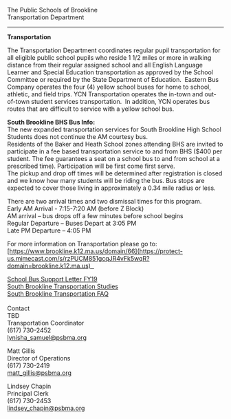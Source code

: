 The Public Schools of Brookline  
Transportation Department  
  

-----------------------------------------------------------------

**Transportation**  
  
The Transportation Department coordinates regular pupil transportation for all eligible public school pupils who reside 1 1/2 miles or more in walking distance from their regular assigned school and all English Language Learner and Special Education transportation as approved by the School Committee or required by the State Department of Education.  Eastern Bus Company operates the four (4) yellow school buses for home to school, athletic, and field trips. YCN Transportation operates the in-town and out-of-town student services transportation.  In addition, YCN operates bus routes that are difficult to service with a yellow school bus.  
  
**South Brookline BHS Bus Info:**  
The new expanded transportation services for South Brookline High School Students does not continue the AM courtesy bus.   
Residents of the Baker and Heath School zones attending BHS are invited to participate in a fee based transportation service to and from BHS ($400 per student. The fee guarantees a seat on a school bus to and from school at a prescribed time). Participation will be first come first serve.   
The pickup and drop off times will be determined after registration is closed and we know how many students will be riding the bus. Bus stops are expected to cover those living in approximately a 0.34 mile radius or less.   
  
​There are two arrival times and two dismissal times for this program.  
Early AM Arrival - 7:15-7:20 AM (before Z Block)   
AM arrival – bus drops off a few minutes before school begins   
Regular Departure – Buses Depart at 3:05 PM   
Late PM Departure – 4:05 PM  
  
For more information on Transportation please go to:   
[https://www.brookline.k12.ma.us/domain/66](https://protect-us.mimecast.com/s/rzPUCM851gcqJR4vFk5wqR?domain=brookline.k12.ma.us)    
  
  
[School Bus Support Letter FY19](https://www.brookline.k12.ma.us/cms/lib/MA01907509/Centricity/Domain/66/TBoard%20School%20Bus%20Support%20Letter%20FY19%20Override%20Funding.pdf)   
[South Brookline Transportation Studies](https://www.brookline.k12.ma.us/cms/lib/MA01907509/Centricity/Domain/66/surveyrebus.pdf)  
[South Brookline Transportation FAQ](https://www.brookline.k12.ma.us/cms/lib/MA01907509/Centricity/Domain/66/FAQ%20for%20BHS%20%20South%20Brookline%20Bus%20Service%202018-19-2.pdf)  
​  
Contact​  
TBD  
Transportation Coordinator  
(617) 730-2452  
[lynisha\_samuel@psbma.org](mailto:mary_murphy@psbma.org)  
  
Matt Gillis  
Director of Operations  
(617) 730-2419  
[matt\_gillis@psbma.org](mailto:matt_gillis@psbma.org)  
  
Lindsey Chapin  
Principal Clerk  
(617) 730-2453  
[lindsey\_chapin@psbma.org](mailto:lindsey_chapin@psbma.org)